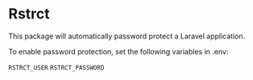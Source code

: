 # Rstrct

This package will automatically password protect a Laravel application.

To enable password protection, set the following variables in .env:

`RSTRCT_USER`
`RSTRCT_PASSWORD`
